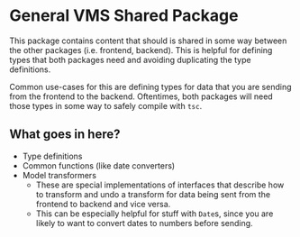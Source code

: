 # General VMS Shared Package

This package contains content that should is shared in some way between the other packages (i.e. frontend, backend). This is helpful for defining types that both packages need and avoiding duplicating the type definitions.

Common use-cases for this are defining types for data that you are sending from the frontend to the backend. Oftentimes, both packages will need those types in some way to safely compile with `tsc`.

## What goes in here?

- Type definitions
- Common functions (like date converters)
- Model transformers
  - These are special implementations of interfaces that describe how to transform and undo a transform for data being sent from the frontend to backend and vice versa.
  - This can be especially helpful for stuff with `Date`s, since you are likely to want to convert dates to numbers before sending.
